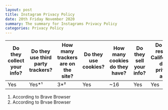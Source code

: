 ```yaml
---
layout: post
title: Instagram Privacy Policy
date: 20th Friday November 2020
summary: The summary for Instagrams Privacy Policy
categories: Privacy Policy
---
```


| Do they collect your info? |   Do they use third party trackers?   | How many trackers are on the site?    | Do they use cookies? |How many cookies do they have?  | Do they sell your info? | Do they respect California's data privacy act? |
| --- | --- | --- | --- | --- | --- | --- |
| Yes | Yes*¹ | 3*² | Yes| ~16|  Yes | Yes |







1. According to Brave Browser
2. According to Brvae Browser
